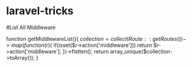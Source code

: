 # laravel-tricks

#List All Middleware

function getMiddlewareList(){
    $collection = collect(Route::getRoutes())->map(function($r){
        if(isset($r->action['middleware']))
            return $r->action['middleware'];
    })->flatten();
    return array_unique($collection->toArray());
}

